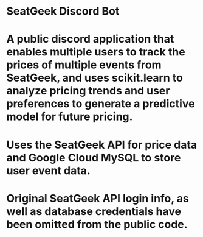 # SeatGeek Discord Bot
# A public discord application that enables multiple users to track the prices of multiple events from SeatGeek, and uses scikit.learn to analyze pricing trends and user preferences to generate a predictive model for future pricing. 
# Uses the SeatGeek API for price data and Google Cloud MySQL to store user event data.
# Original SeatGeek API login info, as well as database credentials have been omitted from the public code.
